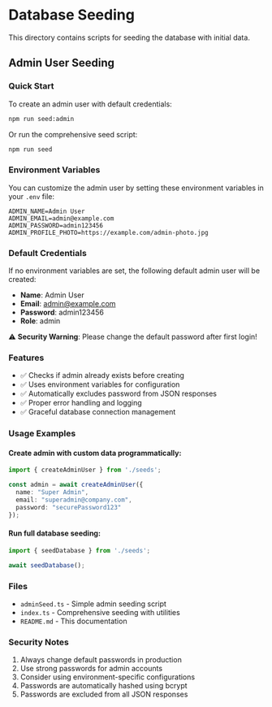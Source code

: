 # Database Seeding

This directory contains scripts for seeding the database with initial data.

## Admin User Seeding

### Quick Start

To create an admin user with default credentials:

```bash
npm run seed:admin
```

Or run the comprehensive seed script:

```bash
npm run seed
```

### Environment Variables

You can customize the admin user by setting these environment variables in your `.env` file:

```env
ADMIN_NAME=Admin User
ADMIN_EMAIL=admin@example.com
ADMIN_PASSWORD=admin123456
ADMIN_PROFILE_PHOTO=https://example.com/admin-photo.jpg
```

### Default Credentials

If no environment variables are set, the following default admin user will be created:

- **Name**: Admin User
- **Email**: admin@example.com
- **Password**: admin123456
- **Role**: admin

⚠️ **Security Warning**: Please change the default password after first login!

### Features

- ✅ Checks if admin already exists before creating
- ✅ Uses environment variables for configuration
- ✅ Automatically excludes password from JSON responses
- ✅ Proper error handling and logging
- ✅ Graceful database connection management

### Usage Examples

#### Create admin with custom data programmatically:

```typescript
import { createAdminUser } from './seeds';

const admin = await createAdminUser({
  name: "Super Admin",
  email: "superadmin@company.com",
  password: "securePassword123"
});
```

#### Run full database seeding:

```typescript
import { seedDatabase } from './seeds';

await seedDatabase();
```

### Files

- `adminSeed.ts` - Simple admin seeding script
- `index.ts` - Comprehensive seeding with utilities
- `README.md` - This documentation

### Security Notes

1. Always change default passwords in production
2. Use strong passwords for admin accounts
3. Consider using environment-specific configurations
4. Passwords are automatically hashed using bcrypt
5. Passwords are excluded from all JSON responses
